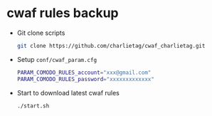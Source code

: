 # cwaf rules backup

* Git clone scripts

  ```bash
  git clone https://github.com/charlietag/cwaf_charlietag.git
  ```

* Setup `conf/cwaf_param.cfg`

  ```bash
  PARAM_COMODO_RULES_account="xxx@gmail.com"
  PARAM_COMODO_RULES_password="xxxxxxxxxxxxx"
  ```

* Start to download latest cwaf rules

  ```bash
  ./start.sh
  ```
